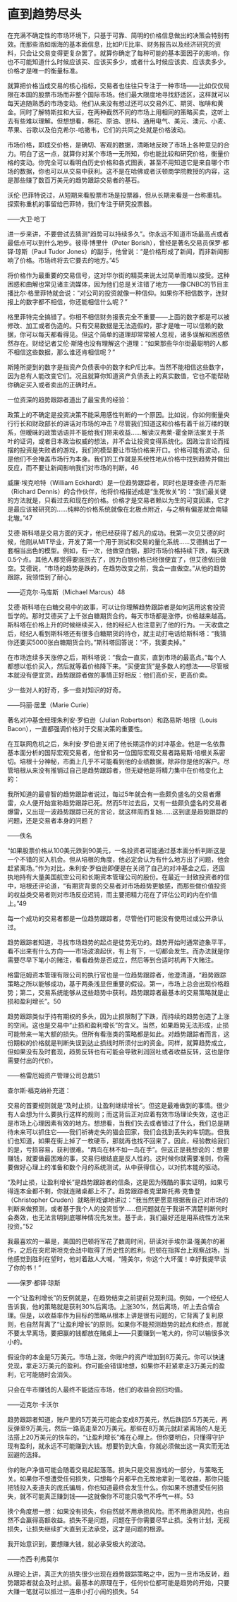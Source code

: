 # 直到趋势尽头

在充满不确定性的市场环境下，只基于可靠、简明的价格信息做出的决策会特别有效。而那些浩如烟海的基本面信息，比如P/E比率、财务报告以及经济研究的资料，只会让交易变得更复杂罢了。就算你确定了每种可能的基本面因子的影响，你也不可能知道什么时候应该买、应该买多少，或者什么时候应该卖、应该卖多少。价格才是唯一的衡量标准。

就算把价格当成交易的核心指标，交易者也往往只专注于一种市场——比如仅仅局限在本国的股票市场而非整个国际市场。他们最大限度地寻找舒适区，这样就可以每天追随熟悉的市场变动。他们从来没有想过还可以交易外汇、期货、咖啡和黄金。同时了解特斯拉和大豆，在两种截然不同的市场上用相同的策略买卖，这听上去有些难以理解。但想想看，棉花、原油、思科、通用电气、美元、澳元、小麦、苹果、谷歌以及伯克希尔-哈撒韦，它们的共同之处就是价格波动。

市场价格，即成交价格，是确切、客观的数据，清晰地反映了市场上各种意见的合力。明白了这一点，就算你对某个市场一无所知，你也能比较和研究价格，衡量价格的变动。你完全可以看明白历史价格和各式图表，甚至不用知道它是来自哪个市场的数据，你也可以从交易中获利。这不是在哈佛或者沃顿商学院教授的内容，这是那些赚了数百万美元的趋势跟踪交易者的基石。

沃伦·巴菲特说过，从短期来看股票市场是投票器，但从长期来看是一台称重机。探索称重机的事留给巴菲特，我们专注于研究投票器。

——大卫·哈丁

进一步来讲，不要尝试去猜测“趋势可以持续多久”。你永远不知道市场最高点或者最低点可以到什么地步。彼得·博里什（Peter Borish），曾经是著名交易员保罗·都铎·琼斯（Paul Tudor Jones）的副手，他曾说：“是价格形成了新闻，而非新闻影响了价格。市场终将去它要去的地方。”45

将价格作为最重要的交易信号，这对华尔街的精英来说太过简单而难以接受。这种困惑和曲解也常见诸主流媒体，因为他们总是关注错了地方——像CNBC的节目主播比尔·格里菲特就会说：“对公司的投资就像一种信仰。如果你不相信数字，连财报上的数字都不相信，你还能相信什么呢？”

格里菲特完全搞错了。你相不相信财务报表完全不重要——上面的数字都是可以被修改、加工或者伪造的。只有交易数据是无法造假的，那才是唯一可以信赖的数据，你可以每天都看得见。但这个简单的道理却常常被人忽视，诸多误解和困惑依然存在。财经记者艾伦·斯隆也没有理解这个道理：“如果那些华尔街最聪明的人都不相信这些数据，那么谁还肯相信呢？”

斯隆所提到的数字是指资产负债表中的数字和P/E比率。当然不能相信这些数字，因为总有人能改变它们。况且就算你知道资产负债表上的真实数值，它也不能帮助你确定买入或者卖出的正确时点。

一位资深的趋势跟踪者道出了最宝贵的经验：

政策上的不确定是投资决策不能采用感性判断的一个原因。比如说，你如何衡量央行行长和财政部长的讲话对市场的冲击？尽管我们知道这和价格有着千丝万缕的联系，但暧昧的政策话语并不能给我们带来收益……解读汉弗莱-霍金斯法案关于茶叶的证词，或者日本政治权威的想法，并不会让投资变得系统化。因政治言论而摇摆的投资是失败者的游戏，我们的模型要让市场价格来开口。价格可能有波动，但是他们不会掩盖市场行为本身。我们的工作就是系统性地从价格中找到趋势并做出反应，而不要让新闻影响我们对市场的判断。46

威廉·埃克哈特（William Eckhardt）是一位趋势跟踪者，同时也是理查德·丹尼斯（Richard Dennis）的合作伙伴，他将价格描述成是“生死攸关”的：“我们最关键的方法就是，只看过去和现在的价格。价格才是交易者赖以为生的可变因素，它才是最应该被研究的……纯粹的价格系统就像在北极点附近，与之稍有偏差就会南辕北辙。”47

艾德·斯科塔是交易方面的天才，他已经获得了超凡的成功。我第一次见艾德的时候，他刚从MIT毕业，开发了第一个用于测试和交易的量化系统……艾德搞出了一套相当出色的模型。例如，有一次，他做空白银，那时市场价格持续下跌，每天跌0.5个点。其他人都觉得要涨回去了，因为白银价格已经很便宜了，但艾德依旧做空。艾德说，“市场的趋势是跌的，在趋势改变之前，我会一直做空。”从他的趋势跟踪，我领悟到了耐心。

——迈克尔·马库斯（Michael Marcus）48

艾德·斯科塔在白糖交易中的故事，可以让你理解趋势跟踪者是如何运用这套投资哲学的。那时艾德买了上千张白糖期货合约。每天市场都是涨停，价格越来越高。斯科塔在价格上升的时候继续买入，他的经纪人也注意到了他的行为。一天收盘之后，经纪人看到斯科塔还有很多白糖期货的持仓，就主动打电话给斯科塔：“我猜你还要买5000张白糖期货合约。”斯科塔回答说：“不，我要卖掉。”

在市场连续多天涨停之后，斯科塔说：“我会一直买，直到市场的最高点。”每个人都想以低价买入，然后就等着价格降下来。“买便宜货”是多数人的想法——尽管根本就没有便宜货。趋势跟踪者做的事情正好相反：他们高价买，更高价卖。

少一些对人的好奇，多一些对知识的好奇。

——玛丽·居里（Marie Curie）

著名对冲基金经理朱利安·罗伯逊（Julian Robertson）和路易斯·培根（Louis Bacon），一直都强调价格对于交易决策的重要性。

在互联网危机之后，朱利安·罗伯逊关闭了他长期运作的对冲基金。他是一名依靠基本面分析的国际宏观交易者，他曾和另一位国际宏观交易者路易斯·培根关系密切。培根十分神秘，市面上几乎不可能看到他的业绩数据，除非你是他的客户。尽管培根从来没有推销过自己是趋势跟踪者，但无疑他是将精力集中在价格变化上的：

我所知道的最睿智的趋势跟踪者说过，每过5年就会有一些颇负盛名的交易者爆雷，众人便开始宣称趋势跟踪已死。然而5年过去后，又有一些颇负盛名的交易者爆雷，又出现一波趋势跟踪已死的言论，就这样周而复始……这到底是趋势跟踪的问题，还是交易者本身的问题？

——佚名

“如果股票价格从100美元跌到90美元，一名投资者可能通过基本面分析判断这是一个不错的买入机会。但从培根的角度，他必定会认为有什么地方出了问题，他会赶紧离场。”作为对比，朱利安·罗伯逊即便是在关闭了自己的对冲基金之后，还固执地持有大量美国航空公司和长期资本管理公司的股份。在最近一封致投资者的信中，培根还评论道，“有期货背景的交易者对市场趋势更敏感，而那些做价值投资的权益类交易者则对市场反应迟钝，而主要把精力花在了评估公司的内在价值上。”49

每一个成功的交易者都是一位趋势跟踪者，尽管他们可能没有使用过或公开承认过。

趋势跟踪者知道，寻找市场趋势的起点是徒劳无功的。趋势开始时通常迹象平平，看不出来有什么方向——市场波浪起伏，有上有下，一切都会发生。而办法就是你需要尽早下笔小的赌注，看看趋势是否成立，然后等到合适时机再下大赌注。

格雷厄姆资本管理有限公司的执行官也是一位趋势跟踪者，他澄清道，“趋势跟踪策略之所以能够成功，基于两条浅显但重要的假设。第一，市场上总会出现价格趋势；第二，交易系统能够从这些趋势中获利。趋势跟踪者最基本的交易策略就是止损和盈利增长”。50

趋势跟踪类似于持有期权的多头，因为止损限制了下跌，而持续的趋势创造了上涨的空间。这也是交易中“止损和盈利增长”的含义。当然，如果趋势无法形成，止损可能带来一笔大额的损失。但所有看涨类的策略都是如此。对趋势跟踪者而言，这份期权的价格就是判断失误到达止损线时所须付出的资金。同样，就算趋势成立，但如果没有及时套现，趋势反转也有可能会导致利润回吐或者收益反转，这也是你需要付出的代价。

——格雷厄姆资产管理公司总裁51

查尔斯·福克纳补充道：

交易的首要规则就是“及时止损，让盈利继续增长”。但这是最难做到的事情。很少有人会想为什么要执行这样的规则；而这背后正对应着有效市场理论失效，这也正是市场上心理因素有效的地方。想想看，当我们失去或者错过了什么，我们总是期待未来可以抓住它——我们祈祷走失的猫会回家，我们会找到丢失的车钥匙。但我们也知道，如果在街上掉了一枚硬币，那就再也找不回来了。因此，经验教给我们的是，亏损容易，获利很难。“两鸟在林不如一鸟在手”。但这正是我想说的：想要赚钱，就要做最困难的事，交易归根结底是反人性的。这时候你就需要准则，你需要做好心理上的准备和数个月的系统测试，从中获得信心，以对抗本能的驱动。

“及时止损，让盈利增长”是趋势跟踪者的信条，这是因为残酷的事实证明，如果亏得连本金都不剩，你就连赌桌都上不了。趋势跟踪者克里斯托弗·克鲁登（Christopher Cruden）就略带戏谑地讲过：“我当然更愿意根据我自己对市场的判断来做预测，或者基于我个人的投资哲学……但问题就在于我讲不清楚判断何时会奏效，也无法言明到底哪种情况先发生。基于此，我们最好还是用系统性方法来投资。”52

我最喜欢的一幕是，美国的巴顿将军花了数周时间，研读对手埃尔温·隆美尔的著作，之后在突尼斯坦克会战中取得了历史性的胜利。巴顿在指挥台上观察战场，当他感觉到胜利在望时，他对着敌人大喊，“隆美尔，你这个大坏蛋！幸好我提早读了你的书！”

——保罗·都铎·琼斯

一个“让盈利增长”的反例就是，在趋势结束之前提前兑现利润。例如，一个经纪人告诉我，他的策略就是获利30%后离场。上涨30%，然后离场，听上去合情合理。但是，以收益率作为目标的策略从根本上讲是很有问题的，它背离了复利原则，也自然背离了“让盈利增长”的原则。如果你不能预测趋势的起点和终点，那就不要太早离场，要把赢的钱都放在赌桌上——只要赚到一笔大的，你可以输很多次小的。

假设你的本金是5万美元。市场上涨，你账户的资产增加到8万美元。你可以快速兑现，拿走3万美元的盈利。你可能会错误地想，如果你不赶紧拿走3万美元的盈利，它可能随时会消失。

只会在牛市赚钱的人最终不能适应市场，他们的收益会回归均值。

——迈克尔·卡沃尔

趋势跟踪者知道，账户里的5万美元可能会变成8万美元，然后跌回5.5万美元，再反弹至9万美元，然后一路高走至20万美元。那些在8万美元就赶紧离场的人是无法搭上20万美元的快车的。“让盈利增长”难在心理上。但你要明白，只懂得守护现有盈利，就永远不可能赚到大钱。想要钓到大鱼，你就必须做出这一真实而无法回避的选择。

你的账户净值可能会随着交易起起落落。损失只是交易游戏的一部分，与策略无关。如果你不想遭受任何损失，只想每个月都平白无故地拿到一笔收益，那你只能把钱投入麦道夫的庞氏骗局，你也知道最终会发生什么。你如果不想遭受任何损失，就不可能真正赚到钱——这就像你不可能只吸气不呼气一样。53

换个角度想一想：如果没有损失，你自然就不用承担风险。而不用承担风险，也自然不会赢得高额收益。损失不是问题，问题在于你需要尽早止损。没有计划，无视损失，让损失继续扩大直到无法承受，这才是问题的根源。

我开始意识到，要想赚大钱，就必承受极大的波动。

——杰西·利弗莫尔

从理论上讲，真正大的损失很少出现在趋势跟踪策略之中，因为一旦市场反转，趋势跟踪者就会及时止损。最基本的原理在于，任何价位都可能是趋势的开始，只要大赚一笔就可以抵过一连串小打小闹的损失。54